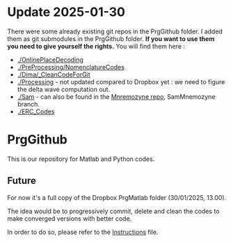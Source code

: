 # Update 2025-01-30

There were some already existing git repos in the PrgGithub folder.
I added them as git submodules in the PrgGithub folder. **If you want to use them you need to give yourself the rights.**
You will find them here :

- [./OnlinePlaceDecoding](https://github.com/MobsLab/OnlinePlaceDecoding.git)
- [./PreProcessing/NomenclatureCodes](https://github.com/MobsLab/PreProcessing.git)
- [./Dima/\_CleanCodeForGit](https://github.com/MobsLab/AnalysisNeuro.git)
- [./Processing](https://github.com/MobsLab/GetFunctions.git) - not updated compared to Dropbox yet : we need to figure the delta wave computation out.
- [./Sam](https://github.com/MobsLab/SamMnemozyne.git) - can also be found in the [Mnremozyne repo](https://github.com/MobsLab/Mnemozyne.git), SamMnemozyne branch.
- [./ERC_Codes](https://github.com/MobsLab/Mnemozyne.git)

# PrgGithub

This is our repository for Matlab and Python codes.

## Future

For now it's a full copy of the Dropbox PrgMatlab folder (30/01/2025, 13.00).

The idea would be to progressively commit, delete and clean the codes to make converged versions with better code.

In order to do so, please refer to the [Instructions](./Instructions.md) file.
